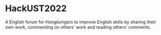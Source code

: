# HackUST2022

A English forum for Hongkongers to improve English skills by sharing their own work, commenting on others' work and reading others' comments.